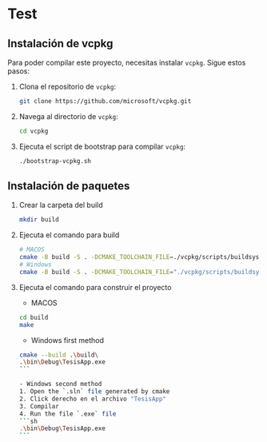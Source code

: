 # Test

## Instalación de vcpkg

Para poder compilar este proyecto, necesitas instalar `vcpkg`. Sigue estos pasos:

1. Clona el repositorio de `vcpkg`:

   ```sh
   git clone https://github.com/microsoft/vcpkg.git
   ```

2. Navega al directorio de `vcpkg`:

   ```sh
   cd vcpkg
   ```

3. Ejecuta el script de bootstrap para compilar `vcpkg`:
   ```sh
   ./bootstrap-vcpkg.sh
   ```

## Instalación de paquetes

1. Crear la carpeta del build

   ```sh
   mkdir build
   ```

2. Ejecuta el comando para build
   ```sh
   # MACOS
   cmake -B build -S . -DCMAKE_TOOLCHAIN_FILE=./vcpkg/scripts/buildsystems/vcpkg.cmake
   # Windows
   cmake -B build -S . -DCMAKE_TOOLCHAIN_FILE="./vcpkg/scripts/buildsystems/vcpkg.cmake"
   ```
3. Ejecuta el comando para construir el proyecto
   - MACOS
   ```sh
   cd build
   make
   ```

   - Windows first method
   ````sh
   cmake --build .\build\
   .\bin\Debug\TesisApp.exe
   ```

   - Windows second method
   1. Open the `.sln` file generated by cmake
   2. Click derecho en el archivo "TesisApp"
   3. Compilar
   4. Run the file `.exe` file
   ```sh
   .\bin\Debug\TesisApp.exe
   ```